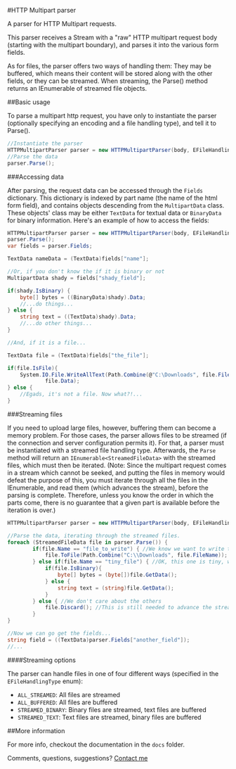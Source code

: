 ﻿#HTTP Multipart parser

A parser for  HTTP Multipart requests.

This parser receives a Stream with a "raw" HTTP multipart request body (starting
with the multipart boundary), and parses it into the various form fields.

As for files, the parser offers two ways of handling them: They may be
buffered, which means their content will be stored along with the other
fields, or they can be streamed. When streaming, the Parse() method returns an
IEnumerable of streamed file objects.

##Basic usage

To parse a multipart http request, you have only to instantiate the parser
(optionally specifying an encoding and a file handling type), and tell it to
Parse().

```c#
//Instantiate the parser
HTTPMultipartParser parser = new HTTPMultipartParser(body, EFileHandlingType.ALL_BUFFERED);
//Parse the data
parser.Parse();
```
###Accessing data

After parsing, the request data can be accessed through the `Fields` dictionary.
This dictionary is indexed by part name (the name of the html form field), and
contains objects descending from the `MultipartData` class. These objects' class
may be either `TextData` for textual data or `BinaryData` for binary information.
Here's an example of how to access the fields:

```c#
HTTPMultipartParser parser = new HTTPMultipartParser(body, EFileHandlingType.ALL_BUFFERED);
parser.Parse();
var fields = parser.Fields;

TextData nameData = (TextData)fields["name"];

//Or, if you don't know the if it is binary or not
MultipartData shady = fields["shady_field"];

if(shady.IsBinary) {
	byte[] bytes = ((BinaryData)shady).Data;
	//...do things...
} else {
	string text = ((TextData)shady).Data;
	//...do other things...
}

//And, if it is a file...

TextData file = (TextData)fields["the_file"];

if(file.IsFile){
	System.IO.File.WriteAllText(Path.Combine(@"C:\Downloads", file.FileName),
			file.Data);
} else {
	//Egads, it's not a file. Now what?!...
}

```

###Streaming files

If you need to upload large files, however, buffering them can become a memory
problem. For those cases, the parser allows files to be streamed (if the
connection and server configuration permits it). For that, a parser must be
instantiated with a streamed file handling type. Afterwards, the `Parse` method
will return an `IEnumerable<StreamedFileData>` with the streamed files, which
must then be iterated.
(Note: Since the multipart request comes in a stream which cannot be seeked, and
 putting the files in memory would defeat the purpose of this, you must iterate
 through all the files in the IEnumerable, and read them (which advances the
 stream), before the parsing is complete. Therefore, unless you know the order
 in which the parts come, there is no guarantee that a given part is available
 before the iteration is over.)

```c#
HTTPMultipartParser parser = new HTTPMultipartParser(body, EFileHandlingType.ALL_STREAMED);

//Parse the data, iterating through the streamed files.
foreach (StreamedFileData file in parser.Parse()) {
		if(file.Name == "file_to_write") { //We know we want to write this file
			file.ToFile(Path.Combine("C:\\Downloads", file.FileName));
		} else if(file.Name == "tiny_file") { //OK, this one is tiny, we can keep it
			if(file.IsBinary){
				byte[] bytes = (byte[])file.GetData();
			} else {
				string text = (string)file.GetData();
			}
		} else { //We don't care about the others
			file.Discard(); //This is still needed to advance the stream
		}
}

//Now we can go get the fields...
string field = ((TextData)parser.Fields["another_field"]);
//...
```

####Streaming options

The parser can handle files in one of four different ways (specified in the
		`EFileHandlingType` enum):
* `ALL_STREAMED`: All files are streamed
* `ALL_BUFFERED`: All files are buffered
* `STREAMED_BINARY`: Binary files are streamed, text files are buffered
* `STREAMED_TEXT`: Text files are streamed, binary files are buffered

##More information

For more info, checkout the documentation in the `docs` folder.

Comments, questions, suggestions? [Contact
me](mailto:%66%69%6c%69%70%65%2e%61%76%2e%73%69%6c%76%61%40%67%6d%61%69%6c%2e%63%6f%6d?subject=Http%20Multipart%20Parser
		"Contact me")
